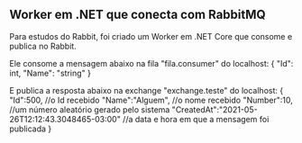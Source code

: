 ## Worker em .NET que conecta com RabbitMQ

Para estudos do Rabbit, foi criado um Worker em .NET Core que consome e publica no Rabbit.

Ele consome a mensagem abaixo na fila "fila.consumer" do localhost:
{
  "Id": int,
  "Name": "string"
}

E publica a resposta abaixo na exchange "exchange.teste" do localhost:
{
  "Id":500, //o Id recebido
  "Name":"Alguem", //o nome recebido
  "Number":10, //um número aleatório gerado pelo sistema
  "CreatedAt":"2021-05-26T12:12:43.3048465-03:00" //a data e hora em que a mensagem foi publicada
}
